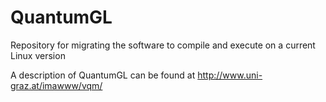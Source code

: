 # QuantumGL
Repository for migrating the software to compile and execute on a current Linux version

A description of QuantumGL can be found at http://www.uni-graz.at/imawww/vqm/
